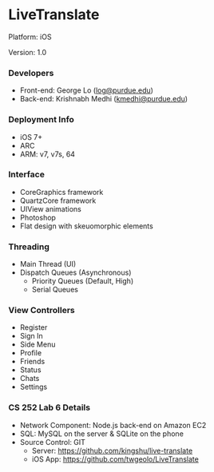LiveTranslate
=============
Platform: iOS

Version: 1.0

### Developers
- Front-end: George Lo (log@purdue.edu)
- Back-end: Krishnabh Medhi (kmedhi@purdue.edu)

### Deployment Info
- iOS 7+
- ARC
- ARM: v7, v7s, 64

### Interface
- CoreGraphics framework
- QuartzCore framework
- UIView animations
- Photoshop
- Flat design with skeuomorphic elements

### Threading
- Main Thread (UI)
- Dispatch Queues (Asynchronous)
	- Priority Queues (Default, High)
	- Serial Queues

### View Controllers
- Register
- Sign In
- Side Menu
- Profile
- Friends
- Status
- Chats
- Settings

### CS 252 Lab 6 Details
- Network Component: Node.js back-end on Amazon EC2
- SQL: MySQL on the server & SQLite on the phone
- Source Control: GIT
	- Server: https://github.com/kingshu/live-translate
	- iOS App: https://github.com/twgeolo/LiveTranslate

